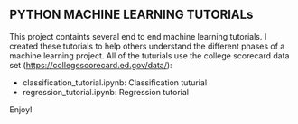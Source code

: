 ## PYTHON MACHINE LEARNING TUTORIALs

This project containts several end to end machine learning tutorials. I created these tutorials to help others understand the different phases of a machine learning project. All of the tuturials use the college scorecard data set (https://collegescorecard.ed.gov/data/):

* classification_tutorial.ipynb: Classification tuturial
* regression_tutorial.ipynb: Regression tutorial

Enjoy!



